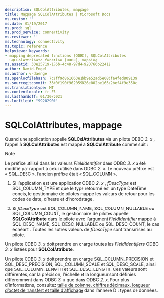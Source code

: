 ```yaml
---
description: SQLColAttributes, mappage
title: Mappage SQLColAttributes | Microsoft Docs
ms.custom: ''
ms.date: 01/19/2017
ms.prod: sql
ms.prod_service: connectivity
ms.reviewer: ''
ms.technology: connectivity
ms.topic: reference
helpviewer_keywords:
- mapping deprecated functions [ODBC], SQLColAttributes
- SQLColAttribute function [ODBC], mapping
ms.assetid: 30e25719-176b-4c48-97d4-920766b22412
author: David-Engel
ms.author: v-daenge
ms.openlocfilehash: 7c8ff9d861663e1bb9e52ad5e083fa4fed809139
ms.sourcegitcommit: 33f0f190f962059826e002be165a2bef4f9e350c
ms.translationtype: MT
ms.contentlocale: fr-FR
ms.lasthandoff: 01/30/2021
ms.locfileid: "99202900"
---
```

# <a name="sqlcolattributes-mapping"></a>SQLColAttributes, mappage
Quand une application appelle **SQLColAttributes** via un pilote ODBC *3. x* , l’appel à **SQLColAttributes** est mappé à **SQLColAttribute** comme suit :  
  
> [!NOTE]
>  Le préfixe utilisé dans les valeurs *FieldIdentifier* dans ODBC *3. x* a été modifié par rapport à celui utilisé dans ODBC *2. x*. Le nouveau préfixe est « SQL_DESC ». l’ancien préfixe était « SQL_COLUMN ».  
  
1.  Si l’application est une application ODBC *2. x* , *fDescType* est SQL_COLUMN_TYPE et que le type retourné est un type DateTime concis, le gestionnaire de pilotes mappe les valeurs de retour pour les codes de date, d’heure et d’horodatage.  
  
2.  Si *fDescType* est SQL_COLUMN_NAME, SQL_COLUMN_NULLABLE ou SQL_COLUMN_COUNT, le gestionnaire de pilotes appelle **SQLColAttribute** dans le pilote avec l’argument *FieldIdentifier* mappé à SQL_DESC_NAME, SQL_DESC_NULLABLE ou SQL_DESC_COUNT, le cas échéant *.* Toutes les autres valeurs de *fDescType* sont transmises au pilote.  
  
 Un pilote ODBC *3. x* doit prendre en charge toutes les *FieldIdentifiers* ODBC *3. x* listées pour **SQLColAttribute**.  
  
 Un pilote ODBC *3. x* doit prendre en charge SQL_COLUMN_PRECISION et SQL_DESC_PRECISION, SQL_COLUMN_SCALE et SQL_DESC_SCALE, ainsi que SQL_COLUMN_LENGTH et SQL_DESC_LENGTH. Ces valeurs sont différentes, car la précision, l’échelle et la longueur sont définies différemment dans ODBC *3. x* que dans ODBC *2. x*. Pour plus d’informations, consultez [taille de colonne, chiffres décimaux, longueur d’octet de transfert et taille d’affichage](../../../odbc/reference/appendixes/column-size-decimal-digits-transfer-octet-length-and-display-size.md) dans l’annexe D : types de données.
